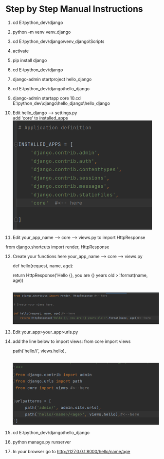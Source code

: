 # Step by Step Manual Instructions

1. cd E:\python_dev\django 
2. python -m venv venv_django
3. cd E:\python_dev\django\venv_django\Scripts
4. activate
5. pip install django
6. cd E:\python_dev\django
7. django-admin startproject hello_django
8. cd E:\python_dev\django\hello_django
9. django-admin startapp core 
10.cd E:\python_dev\django\hello_django\hello_django
11. Edit  hello_django --> settings.py
      <br>   add 'core' to installed_apps
      <br><img src="https://github.com/saurater/djangohelloworld/blob/main/addtocore.png">

11. Edit your_app_name --> core --> views.py to import HttpResponse


from django.shortcuts import render, HttpResponse

12. Create your functions here your_app_name --> core --> views.py
 
    def hello(request, name, age):
  
       return HttpResponse('Hello {}, you are {} years old >'.format(name, age))
       
    <br><img src="https://github.com/saurater/djangohelloworld/blob/main/addfunctionstoviews.png">  

13. Edit your_app>your_app>urls.py
14. add the line below to import views:
     from core import views

    path('hello/<name>/<age>', views.hello),
    
    <br><img src="https://github.com/saurater/djangohelloworld/blob/main/addtourls.png">
      
15. cd E:\python_dev\django\hello_django
16. python manage.py runserver
17. In your browser go to http://127.0.0.1:8000/hello/name/age
      
